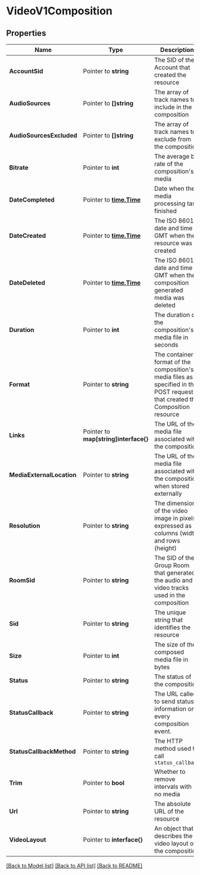 # VideoV1Composition

## Properties

Name | Type | Description | Notes
------------ | ------------- | ------------- | -------------
**AccountSid** | Pointer to **string** | The SID of the Account that created the resource |
**AudioSources** | Pointer to **[]string** | The array of track names to include in the composition |
**AudioSourcesExcluded** | Pointer to **[]string** | The array of track names to exclude from the composition |
**Bitrate** | Pointer to **int** | The average bit rate of the composition's media |
**DateCompleted** | Pointer to [**time.Time**](time.Time.md) | Date when the media processing task finished |
**DateCreated** | Pointer to [**time.Time**](time.Time.md) | The ISO 8601 date and time in GMT when the resource was created |
**DateDeleted** | Pointer to [**time.Time**](time.Time.md) | The ISO 8601 date and time in GMT when the composition generated media was deleted |
**Duration** | Pointer to **int** | The duration of the composition's media file in seconds |
**Format** | Pointer to **string** | The container format of the composition's media files as specified in the POST request that created the Composition resource |
**Links** | Pointer to **map[string]interface{}** | The URL of the media file associated with the composition |
**MediaExternalLocation** | Pointer to **string** | The URL of the media file associated with the composition when stored externally |
**Resolution** | Pointer to **string** | The dimensions of the video image in pixels expressed as columns (width) and rows (height) |
**RoomSid** | Pointer to **string** | The SID of the Group Room that generated the audio and video tracks used in the composition |
**Sid** | Pointer to **string** | The unique string that identifies the resource |
**Size** | Pointer to **int** | The size of the composed media file in bytes |
**Status** | Pointer to **string** | The status of the composition |
**StatusCallback** | Pointer to **string** | The URL called to send status information on every composition event. |
**StatusCallbackMethod** | Pointer to **string** | The HTTP method used to call `status_callback` |
**Trim** | Pointer to **bool** | Whether to remove intervals with no media |
**Url** | Pointer to **string** | The absolute URL of the resource |
**VideoLayout** | Pointer to **interface{}** | An object that describes the video layout of the composition |

[[Back to Model list]](../README.md#documentation-for-models) [[Back to API list]](../README.md#documentation-for-api-endpoints) [[Back to README]](../README.md)


